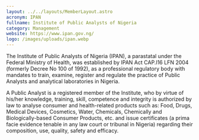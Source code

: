 ```yaml
---
layout: ../../layouts/MemberLayout.astro
acronym: IPAN
fullname: Institute of Public Analysts of Nigeria
category: Management
website: https://www.ipan.gov.ng/
logo: /images/uploads/ipan.webp
---
```

The Institute of Public Analysts of Nigeria (IPAN), a parastatal under the Federal Ministry of Health, was established by IPAN Act CAP.I16 LFN 2004 (formerly Decree No 100 of 1992), as a professional regulatory body with mandates to train, examine, register and regulate the practice of Public Analysts and analytical laboratories in Nigeria.

A Public Analyst is a registered member of the Institute, who by virtue of his/her knowledge, training, skill, competence and integrity is authorized by law to analyse consumer and health-related products such as: Food, Drugs, Medical Devices, Cosmetics, Water, Chemicals, Chemically and Biologically-based Consumer Products, etc. and issue certificates (a prima facie evidence tenable in any law court or tribunal in Nigeria) regarding their composition, use, quality, safety and efficacy.
